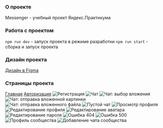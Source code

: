 ### **О проекте**
Messenger - учебный проект Яндекс.Практикума

### **Работа с проектом**
```npm run dev``` - запуск проекта в режиме разработки
```npm run start``` - сборка и запуск проекта


### **Дизайн проекта**
[Дизайн в Figma](https://www.figma.com/file/ALQ7CC5h4Zg3Ciow2FfPew/Untitled?type=design&node-id=0%3A1&mode=design&t=Zwu1RzkfLrN4Prfm-1)

### **Страницы проекта**
[Главная](https://teal-travesseiro-51b42f.netlify.app/)
[Авторизация](https://teal-travesseiro-51b42f.netlify.app/pages/auth/auth)
![Регистрация](https://teal-travesseiro-51b42f.netlify.app/pages/register/register)
![Чат](https://teal-travesseiro-51b42f.netlify.app/pages/chat/chat)
![Чат: выбор вложения](https://teal-travesseiro-51b42f.netlify.app/pages/chat/chat-choose-attach)
![Чат: отправка вложенной картинки](https://teal-travesseiro-51b42f.netlify.app/pages/chat/chat-choose-attach-pic)
![Чат: отправка вложенного файла](https://teal-travesseiro-51b42f.netlify.app/pages/chat/chat-choose-attach-file)
![Пустой чат](https://teal-travesseiro-51b42f.netlify.app/pages/chat/chat-empty)
![Просмотр профиля](https://teal-travesseiro-51b42f.netlify.app/pages/profile/profile)
![Редактирование профиля](https://teal-travesseiro-51b42f.netlify.app/pages/profile/profile-edit)
![Редактирование аватара](https://teal-travesseiro-51b42f.netlify.app/pages/profile/profile-edit-photo)
![Редактирование пароля](https://teal-travesseiro-51b42f.netlify.app/pages/password-edit/password-edit)
![Ошибка 404](https://teal-travesseiro-51b42f.netlify.app/pages/error/404)
![Ошибка 500](https://teal-travesseiro-51b42f.netlify.app/pages/error/500)
![Профиль сообщества](https://teal-travesseiro-51b42f.netlify.app/pages/community/community)
![Добавление чата сообщества](https://teal-travesseiro-51b42f.netlify.app/pages/community/community-edit)
